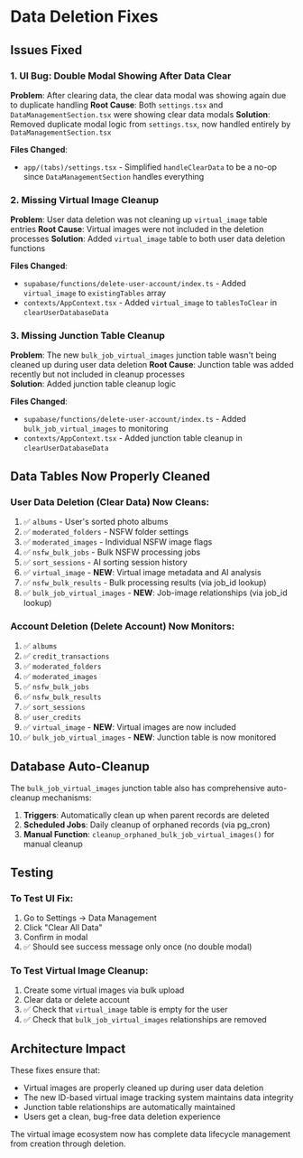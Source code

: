 # Data Deletion Fixes

## Issues Fixed

### 1. UI Bug: Double Modal Showing After Data Clear
**Problem**: After clearing data, the clear data modal was showing again due to duplicate handling
**Root Cause**: Both `settings.tsx` and `DataManagementSection.tsx` were showing clear data modals
**Solution**: Removed duplicate modal logic from `settings.tsx`, now handled entirely by `DataManagementSection.tsx`

**Files Changed**:
- `app/(tabs)/settings.tsx` - Simplified `handleClearData` to be a no-op since `DataManagementSection` handles everything

### 2. Missing Virtual Image Cleanup 
**Problem**: User data deletion was not cleaning up `virtual_image` table entries
**Root Cause**: Virtual images were not included in the deletion processes
**Solution**: Added `virtual_image` table to both user data deletion functions

**Files Changed**:
- `supabase/functions/delete-user-account/index.ts` - Added `virtual_image` to `existingTables` array
- `contexts/AppContext.tsx` - Added `virtual_image` to `tablesToClear` in `clearUserDatabaseData`

### 3. Missing Junction Table Cleanup
**Problem**: The new `bulk_job_virtual_images` junction table wasn't being cleaned up during user data deletion
**Root Cause**: Junction table was added recently but not included in cleanup processes  
**Solution**: Added junction table cleanup logic

**Files Changed**:
- `supabase/functions/delete-user-account/index.ts` - Added `bulk_job_virtual_images` to monitoring
- `contexts/AppContext.tsx` - Added junction table cleanup in `clearUserDatabaseData`

## Data Tables Now Properly Cleaned

### User Data Deletion (Clear Data) Now Cleans:
1. ✅ `albums` - User's sorted photo albums
2. ✅ `moderated_folders` - NSFW folder settings  
3. ✅ `moderated_images` - Individual NSFW image flags
4. ✅ `nsfw_bulk_jobs` - Bulk NSFW processing jobs
5. ✅ `sort_sessions` - AI sorting session history
6. ✅ `virtual_image` - **NEW**: Virtual image metadata and AI analysis
7. ✅ `nsfw_bulk_results` - Bulk processing results (via job_id lookup)
8. ✅ `bulk_job_virtual_images` - **NEW**: Job-image relationships (via job_id lookup)

### Account Deletion (Delete Account) Now Monitors:
1. ✅ `albums`
2. ✅ `credit_transactions`
3. ✅ `moderated_folders` 
4. ✅ `moderated_images`
5. ✅ `nsfw_bulk_jobs`
6. ✅ `nsfw_bulk_results`
7. ✅ `sort_sessions`
8. ✅ `user_credits`
9. ✅ `virtual_image` - **NEW**: Virtual images are now included
10. ✅ `bulk_job_virtual_images` - **NEW**: Junction table is now monitored

## Database Auto-Cleanup

The `bulk_job_virtual_images` junction table also has comprehensive auto-cleanup mechanisms:

1. **Triggers**: Automatically clean up when parent records are deleted
2. **Scheduled Jobs**: Daily cleanup of orphaned records (via pg_cron)
3. **Manual Function**: `cleanup_orphaned_bulk_job_virtual_images()` for manual cleanup

## Testing

### To Test UI Fix:
1. Go to Settings → Data Management
2. Click "Clear All Data" 
3. Confirm in modal
4. ✅ Should see success message only once (no double modal)

### To Test Virtual Image Cleanup:
1. Create some virtual images via bulk upload
2. Clear data or delete account
3. ✅ Check that `virtual_image` table is empty for the user
4. ✅ Check that `bulk_job_virtual_images` relationships are removed

## Architecture Impact

These fixes ensure that:
- Virtual images are properly cleaned up during user data deletion
- The new ID-based virtual image tracking system maintains data integrity
- Junction table relationships are automatically maintained
- Users get a clean, bug-free data deletion experience

The virtual image ecosystem now has complete data lifecycle management from creation through deletion.
